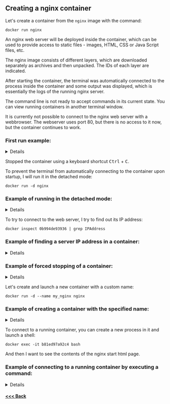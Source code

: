 ## Creating a nginx container

Let's create a container from the `nginx` image with the command:

    docker run nginx

An nginx web server will be deployed inside the container, which can be used to provide access to static files - images, HTML, CSS or Java Script files, etc.

The nginx image consists of different layers, which are downloaded separately as archives and then unpacked. The IDs of each layer are indicated.

After starting the container, the terminal was automatically connected to the process inside the container and some output was displayed, which is essentially the logs of the running nginx server.

The command line is not ready to accept commands in its current state. You can view running containers in another terminal window.

It is currently not possible to connect to the nginx web server with a webbrowser. The webserver uses port 80, but there is no access to it now, but the container continues to work.

### First run example:

<details>

```bash
nickeld28@DockerVM:~$ docker run nginx
Unable to find image 'nginx:latest' locally
latest: Pulling from library/nginx
8a1e25ce7c4f: Pull complete 
e78b137be355: Pull complete 
39fc875bd2b2: Pull complete 
035788421403: Pull complete 
87c3fb37cbf2: Pull complete 
c5cdd1ce752d: Pull complete 
33952c599532: Pull complete 
Digest: sha256:6db391d1c0cfb30588ba0bf72ea999404f2764febf0f1f196acd5867ac7efa7e
Status: Downloaded newer image for nginx:latest
/docker-entrypoint.sh: /docker-entrypoint.d/ is not empty, will attempt to perform configuration
/docker-entrypoint.sh: Looking for shell scripts in /docker-entrypoint.d/
/docker-entrypoint.sh: Launching /docker-entrypoint.d/10-listen-on-ipv6-by-default.sh
10-listen-on-ipv6-by-default.sh: info: Getting the checksum of /etc/nginx/conf.d/default.conf
10-listen-on-ipv6-by-default.sh: info: Enabled listen on IPv6 in /etc/nginx/conf.d/default.conf
/docker-entrypoint.sh: Sourcing /docker-entrypoint.d/15-local-resolvers.envsh
/docker-entrypoint.sh: Launching /docker-entrypoint.d/20-envsubst-on-templates.sh
/docker-entrypoint.sh: Launching /docker-entrypoint.d/30-tune-worker-processes.sh
/docker-entrypoint.sh: Configuration complete; ready for start up
2024/03/17 07:25:49 [notice] 1#1: using the "epoll" event method
2024/03/17 07:25:49 [notice] 1#1: nginx/1.25.4
2024/03/17 07:25:49 [notice] 1#1: built by gcc 12.2.0 (Debian 12.2.0-14) 
2024/03/17 07:25:49 [notice] 1#1: OS: Linux 6.5.0-1016-azure
2024/03/17 07:25:49 [notice] 1#1: getrlimit(RLIMIT_NOFILE): 1048576:1048576
2024/03/17 07:25:49 [notice] 1#1: start worker processes
2024/03/17 07:25:49 [notice] 1#1: start worker process 29
2024/03/17 07:25:49 [notice] 1#1: start worker process 30
2024/03/17 07:25:49 [notice] 1#1: start worker process 31
2024/03/17 07:25:49 [notice] 1#1: start worker process 32
2024/03/17 07:25:49 [notice] 1#1: start worker process 33
2024/03/17 07:25:49 [notice] 1#1: start worker process 34
2024/03/17 07:25:49 [notice] 1#1: start worker process 35
2024/03/17 07:25:49 [notice] 1#1: start worker process 36
```

</details>

Stopped the container using a keyboard shortcut <kbd>Ctrl</kbd> + <kbd>C</kbd>.

To prevent the terminal from automatically connecting to the container upon startup, I will run it in the detached mode:

    docker run -d nginx

### Example of running in the detached mode:

<details>

```bash
nickeld28@DockerVM:~$ docker run -d nginx
0b994de9393645ac0527cc30397a311a56249659c169c8a0e2a8a624df7663a0
nickeld28@DockerVM:~$ 
```
```bash
nickeld28@DockerVM:~$ docker ps
CONTAINER ID   IMAGE     COMMAND                  CREATED          STATUS          PORTS     NAMES
0b994de93936   nginx     "/docker-entrypoint.…"   14 minutes ago   Up 14 minutes   80/tcp    frosty_joliot
```

</details>

To try to connect to the web server, I try to find out its IP address:

    docker inspect 0b994de93936 | grep IPAddress

### Example of finding a server IP address in a container:

<details>

```bash
nickeld28@DockerVM:~$ docker inspect 0b994de93936 | grep IPAddress
            "SecondaryIPAddresses": null,
            "IPAddress": "172.17.0.2",
                    "IPAddress": "172.17.0.2",
nickeld28@DockerVM:~$ 
```

</details>

### Example of forced stopping of a container:

<details>

```bash
nickeld28@DockerVM:~$ docker kill frosty_joliot 
frosty_joliot
nickeld28@DockerVM:~$ docker ps
CONTAINER ID   IMAGE     COMMAND   CREATED   STATUS    PORTS     NAMES 
```

</details>

Let's create and launch a new container with a custom name:

    docker run -d --name my_nginx nginx

### Example of creating a container with the specified name:

<details>

```bash
nickeld28@DockerVM:~$ docker run -d --name my_nginx nginx
b81ed97a92c4f461839f1d87be695cf1fae3afbe388c40ae9eebeed3516a42f2
nickeld28@DockerVM:~$ docker ps
CONTAINER ID   IMAGE     COMMAND                  CREATED         STATUS         PORTS     NAMES
b81ed97a92c4   nginx     "/docker-entrypoint.…"   7 seconds ago   Up 7 seconds   80/tcp    my_nginx
nickeld28@DockerVM:~$ 
```

</details>

To connect to a running container, you can create a new process in it and launch a shell:

    docker exec -it b81ed97a92c4 bash

And then I want to see the contents of the nginx start html page.

### Example of connecting to a running container by executing a command:

<details>

```bash
nickeld28@DockerVM:~$ docker exec -it b81ed97a92c4 bash
root@b81ed97a92c4:/# hostname
b81ed97a92c4
root@b81ed97a92c4:/# hostname -i
172.17.0.2
root@b81ed97a92c4:/# ls
bin   dev		   docker-entrypoint.sh  home  lib64  mnt  proc  run   srv  tmp  var
boot  docker-entrypoint.d  etc			 lib   media  opt  root  sbin  sys  usr
root@b81ed97a92c4:/# cd /usr/share/nginx/html
root@b81ed97a92c4:/usr/share/nginx/html# ls -la
total 16
drwxr-xr-x 2 root root 4096 Mar 12 01:55 .
drwxr-xr-x 3 root root 4096 Mar 12 01:55 ..
-rw-r--r-- 1 root root  497 Feb 14 16:03 50x.html
-rw-r--r-- 1 root root  615 Feb 14 16:03 index.html
root@b81ed97a92c4:/usr/share/nginx/html# cat index.html 
<!DOCTYPE html>
<html>
<head>
<title>Welcome to nginx!</title>
<style>
html { color-scheme: light dark; }
body { width: 35em; margin: 0 auto;
font-family: Tahoma, Verdana, Arial, sans-serif; }
</style>
</head>
<body>
<h1>Welcome to nginx!</h1>
<p>If you see this page, the nginx web server is successfully installed and
working. Further configuration is required.</p>

<p>For online documentation and support please refer to
<a href="http://nginx.org/">nginx.org</a>.<br/>
Commercial support is available at
<a href="http://nginx.com/">nginx.com</a>.</p>

<p><em>Thank you for using nginx.</em></p>
</body>
</html>
root@b81ed97a92c4:/usr/share/nginx/html# exit
exit
nickeld28@DockerVM:~$ 

```

</details>

#### [<<< Back](/Summary.md)

